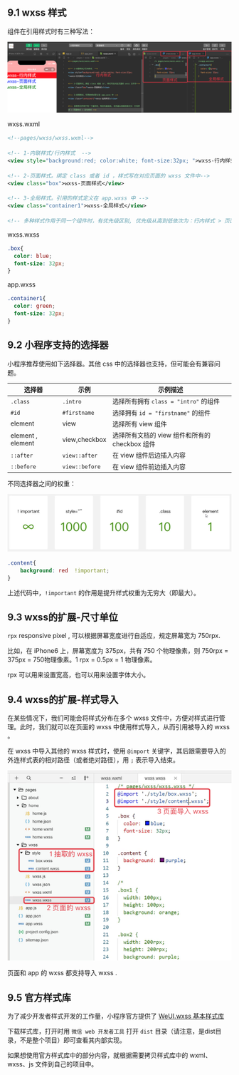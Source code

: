## 9.1 wxss 样式

组件在引用样式时有三种写法：

![](pics/9-1-样式的三种写法.png)

wxss.wxml

```xml
<!--pages/wxss/wxss.wxml-->

<!-- 1-内联样式/行内样式  -->
<view style="background:red; color:white; font-size:32px; ">wxss-行内样式</view>

<!-- 2-页面样式。绑定 class 或者 id ，样式写在对应页面的 wxss 文件中-->
<view class="box">wxss-页面样式</view>

<!-- 3-全局样式。引用的样式定义在 app.wxss 中 -->
<view class="container1">wxss-全局样式</view>

<!-- 多种样式作用于同一个组件时，有优先级区别, 优先级从高到低依次为：行内样式 > 页面样式 > 全句样式 -->
```

wxss.wxss

```css
.box{
  color: blue;
  font-size: 32px;
}
```

app.wxss

```css
.container1{
  color: green;
  font-size: 32px;
}
```

## 9.2 小程序支持的选择器

小程序推荐使用如下选择器。其他 css 中的选择器也支持，但可能会有兼容问题。

选择器 | 示例 | 示例描述
---|---|---
`.class` | `.intro` | 选择所有拥有 `class = "intro"` 的组件
`#id` | `#firstname` | 选择拥有 `id = "firstname"` 的组件
element | view | 选择所有 view 组件
element , element | view,checkbox | 选择所有文档的 view 组件和所有的 checkbox 组件
`::after` | `view::after` | 在 view 组件后边插入内容
`::before` | `view::before` | 在 view 组件前边插入内容   

不同选择器之间的权重：

![](pics/9-2-不同选择器之间的权重.png)

```css
.content{
	background: red  !important;
}
```

上述代码中，`!important` 的作用是提升样式权重为无穷大（即最大）。

## 9.3 wxss的扩展-尺寸单位

`rpx`  responsive pixel , 可以根据屏幕宽度进行自适应，规定屏幕宽为 750rpx.

比如，在 iPhone6 上，屏幕宽度为 375px，共有 750 个物理像素，则 750rpx = 375px = 750物理像素。1 rpx = 0.5px = 1 物理像素。

rpx 可以用来设置宽高，也可以用来设置字体大小。


## 9.4 wxss的扩展-样式导入

在某些情况下，我们可能会将样式分布在多个 wxss 文件中，方便对样式进行管理。此时，我们就可以在页面的 wxss 中使用样式导入，从而引用被导入的 wxss 。

在 wxss 中导入其他的 wxss 样式时，使用 `@import` 关键字，其后跟需要导入的外连样式表的相对路径（或者绝对路径），用 `;` 表示导入结束。

![](pics/9-3-wxss导入.png)

页面和 app 的 wxss 都支持导入 wxss .

## 9.5 官方样式库

为了减少开发者样式开发的工作量，小程序官方提供了 [WeUI.wxss 基本样式库](https://github.com/Tencent/weui-wxss)

下载样式库，打开时用 `微信 web 开发者工具` 打开 `dist` 目录（请注意，是dist目录，不是整个项目）即可查看其内部实现。

如果想使用官方样式库中的部分内容，就根据需要拷贝样式库中的 wxml、wxss、js 文件到自己的项目中。

















